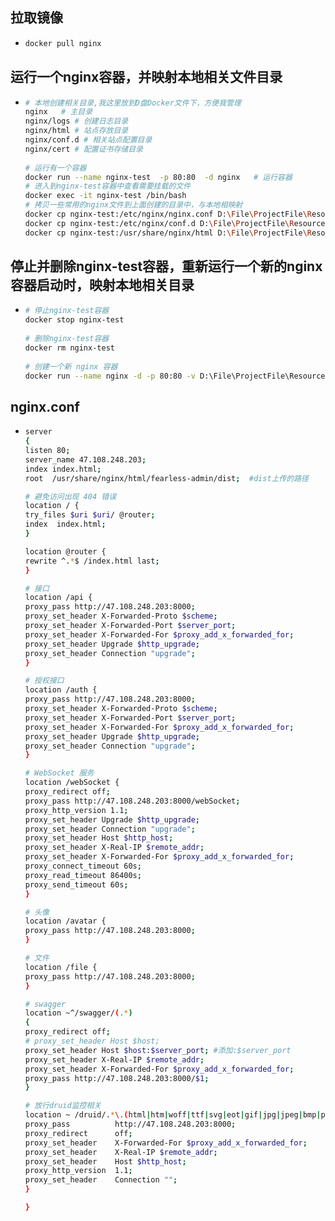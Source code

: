 ## 拉取镜像

* ```bash
  docker pull nginx
  ```

## 运行一个nginx容器，并映射本地相关文件目录

* ```bash
  # 本地创建相关目录,我这里放到D盘Docker文件下，方便我管理
  nginx   # 主目录
  nginx/logs # 创建日志目录
  nginx/html # 站点存放目录
  nginx/conf.d # 相关站点配置目录
  nginx/cert # 配置证书存储目录
   
  # 运行有一个容器
  docker run --name nginx-test  -p 80:80  -d nginx   # 运行容器
  # 进入到nginx-test容器中查看需要挂载的文件
  docker exec -it nginx-test /bin/bash
  # 拷贝一些常用的nginx文件到上面创建的目录中，与本地相映射
  docker cp nginx-test:/etc/nginx/nginx.conf D:\File\ProjectFile\Resource\nginx   # nginx 默认配置文件
  docker cp nginx-test:/etc/nginx/conf.d D:\File\ProjectFile\Resource\nginx    # nginx配置文件夹
  docker cp nginx-test:/usr/share/nginx/html D:\File\ProjectFile\Resource\nginx\html   # nginx的html文件
  ```

## 停止并删除nginx-test容器，重新运行一个新的nginx容器启动时，映射本地相关目录

* ```bash
  # 停止nginx-test容器
  docker stop nginx-test
   
  # 删除nginx-test容器
  docker rm nginx-test
   
  # 创建一个新 nginx 容器
  docker run --name nginx -d -p 80:80 -v D:\File\ProjectFile\Resource\nginx\nginx.conf:/etc/nginx/nginx.conf -v D:\File\ProjectFile\Resource\nginx\conf.d:/etc/nginx/conf.d -v D:\File\ProjectFile\Resource\nginx\html:/usr/share/nginx/html -v D:\File\ProjectFile\Resource\nginx\cert:/etc/nginx/cert -v D:\File\ProjectFile\Resource\nginx\logs:/var/log/nginx -e LANG=C.UTF-8 -e LC_ALL=C.UTF-8 --privileged=true nginx
  ```

## nginx.conf

* ```bash
  server
  {
  listen 80;
  server_name 47.108.248.203;
  index index.html;
  root  /usr/share/nginx/html/fearless-admin/dist;  #dist上传的路径
  
  # 避免访问出现 404 错误
  location / {
  try_files $uri $uri/ @router;
  index  index.html;
  }
  
  location @router {
  rewrite ^.*$ /index.html last;
  }
  
  # 接口
  location /api {
  proxy_pass http://47.108.248.203:8000;
  proxy_set_header X-Forwarded-Proto $scheme;
  proxy_set_header X-Forwarded-Port $server_port;
  proxy_set_header X-Forwarded-For $proxy_add_x_forwarded_for;
  proxy_set_header Upgrade $http_upgrade;
  proxy_set_header Connection "upgrade";
  }
  
  # 授权接口													
  location /auth {
  proxy_pass http://47.108.248.203:8000;
  proxy_set_header X-Forwarded-Proto $scheme;
  proxy_set_header X-Forwarded-Port $server_port;
  proxy_set_header X-Forwarded-For $proxy_add_x_forwarded_for;
  proxy_set_header Upgrade $http_upgrade;
  proxy_set_header Connection "upgrade";
  }
  
  # WebSocket 服务
  location /webSocket {
  proxy_redirect off;
  proxy_pass http://47.108.248.203:8000/webSocket;
  proxy_http_version 1.1;
  proxy_set_header Upgrade $http_upgrade;
  proxy_set_header Connection "upgrade";
  proxy_set_header Host $http_host;
  proxy_set_header X-Real-IP $remote_addr;
  proxy_set_header X-Forwarded-For $proxy_add_x_forwarded_for;
  proxy_connect_timeout 60s;
  proxy_read_timeout 86400s;
  proxy_send_timeout 60s;
  }
  
  # 头像
  location /avatar {
  proxy_pass http://47.108.248.203:8000;
  }
  
  # 文件
  location /file {
  proxy_pass http://47.108.248.203:8000;
  }
  
  # swagger
  location ~^/swagger/(.*)
  {
  proxy_redirect off;
  # proxy_set_header Host $host;
  proxy_set_header Host $host:$server_port; #添加:$server_port
  proxy_set_header X-Real-IP $remote_addr;
  proxy_set_header X-Forwarded-For $proxy_add_x_forwarded_for;
  proxy_pass http://47.108.248.203:8000/$1;
  }
  
  # 放行druid监控相关
  location ~ /druid/.*\.(html|htm|woff|ttf|svg|eot|gif|jpg|jpeg|bmp|png|ico|txt|js|css|xml)$ {
  proxy_pass          http://47.108.248.203:8000;
  proxy_redirect      off;
  proxy_set_header    X-Forwarded-For $proxy_add_x_forwarded_for;
  proxy_set_header    X-Real-IP $remote_addr;
  proxy_set_header    Host $http_host;
  proxy_http_version  1.1;
  proxy_set_header    Connection "";
  }
  
  }
  ```